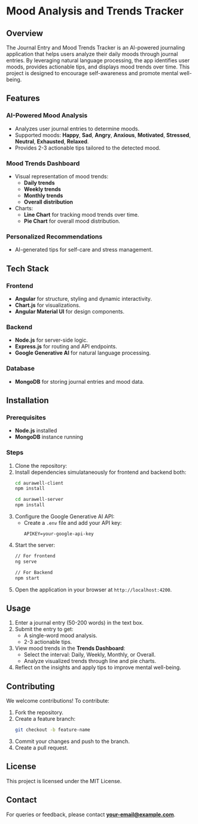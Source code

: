 # Mood Analysis and Trends Tracker

## Overview
The Journal Entry and Mood Trends Tracker is an AI-powered journaling application that helps users analyze their daily moods through journal entries. By leveraging natural language processing, the app identifies user moods, provides actionable tips, and displays mood trends over time. This project is designed to encourage self-awareness and promote mental well-being.

## Features

### AI-Powered Mood Analysis
- Analyzes user journal entries to determine moods.
- Supported moods: **Happy**, **Sad**, **Angry**, **Anxious**, **Motivated**, **Stressed**, **Neutral**, **Exhausted**, **Relaxed**.
- Provides 2-3 actionable tips tailored to the detected mood.

### Mood Trends Dashboard
- Visual representation of mood trends:
  - **Daily trends**
  - **Weekly trends**
  - **Monthly trends**
  - **Overall distribution**
- Charts:
  - **Line Chart** for tracking mood trends over time.
  - **Pie Chart** for overall mood distribution.

### Personalized Recommendations
- AI-generated tips for self-care and stress management.


## Tech Stack

### Frontend
- **Angular** for structure, styling and dynamic interactivity.
- **Chart.js** for visualizations.
- **Angular Material UI** for design components.

### Backend
- **Node.js** for server-side logic.
- **Express.js** for routing and API endpoints.
- **Google Generative AI** for natural language processing.

### Database
- **MongoDB** for storing journal entries and mood data.

## Installation

### Prerequisites
- **Node.js** installed
- **MongoDB** instance running

### Steps
1. Clone the repository:
2. Install dependencies simulataneously for frontend and backend both:
   ```bash
   cd aurawell-client
   npm install

   cd aurawell-server
   npm install
   ```
3. Configure the Google Generative AI API:
   - Create a `.env` file and add your API key:
     ```
     APIKEY=your-google-api-key
     ```
4. Start the server:
   ```bash
   // For frontend
   ng serve

   // For Backend
   npm start
   ```
5. Open the application in your browser at `http://localhost:4200`.

## Usage

1. Enter a journal entry (50-200 words) in the text box.
2. Submit the entry to get:
   - A single-word mood analysis.
   - 2-3 actionable tips.
3. View mood trends in the **Trends Dashboard**:
   - Select the interval: Daily, Weekly, Monthly, or Overall.
   - Analyze visualized trends through line and pie charts.
4. Reflect on the insights and apply tips to improve mental well-being.


## Contributing

We welcome contributions! To contribute:
1. Fork the repository.
2. Create a feature branch:
   ```bash
   git checkout -b feature-name
   ```
3. Commit your changes and push to the branch.
4. Create a pull request.

## License

This project is licensed under the MIT License.

## Contact

For queries or feedback, please contact **[your-email@example.com](mailto:your-email@example.com)**.

